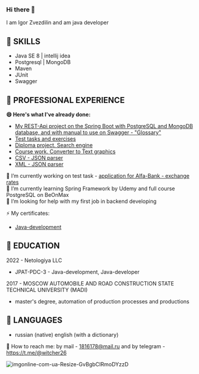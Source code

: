 ### Hi there 👋
I am Igor Zvezdilin and am java developer

## 👯 SKILLS
 + Java SE 8 | intellij idea
 + Postgresql | MongoDB
 + Maven
 + JUnit
 + Swagger
 
## 👯 PROFESSIONAL EXPERIENCE
**😄 Here's what I've already done:**
- [My REST-Api project on the Spring Boot with PostgreSQL and MongoDB database, and with manual to use on Swagger - "Glossary"](https://github.com/Witcher26/Glossary)
- [Test tasks and exercises](https://github.com/Witcher26/TaskOfInterview)
- [Diploma project. Search engine](https://github.com/Witcher26/pcs-jd-diplom_Search_System)
- [Course work. Converter to Text graphics](https://github.com/Witcher26/Kursovoy_converter_text_graphics)
- [CSV - JSON parser](https://github.com/Witcher26/JavaCore_Task_5_1_CSV_to_JSON_parser)
- [XML - JSON parser](https://github.com/Witcher26/JavaCore_Task_5_2_XML_to_JSON_parser)

🔭 I’m currently working on test task - [application for Alfa-Bank - exchange rates](https://github.com/Witcher26/exchange_rates)  
🌱 I’m currently learning Spring Framework by Udemy and full course PostgreSQL on BeOnMax  
🤔 I’m looking for help with my first job in backend developing  

⚡ My certificates:
+ [Java-development](https://user-images.githubusercontent.com/66370784/179455703-e8190e68-f700-43a7-8b97-578f4ca06523.jpg)

## 👯 EDUCATION
2022 - Netologiya LLC
  + JPAT-PDC-3 - Java-development, Java-developer  
  
2017 - MOSCOW AUTOMOBILE AND ROAD CONSTRUCTION STATE TECHNICAL UNIVERSITY (MADI)
  + master's degree, automation of production processes and productions
## 👯 LANGUAGES
+ russian (native)
english (with a dictionary)  


 💬 How to reach me: by mail - 1816178@mail.ru and by telegram - https://t.me/@witcher26  

![imgonline-com-ua-Resize-GvBgbCIRmoDYzzD](https://user-images.githubusercontent.com/66370784/179456866-9d5405df-cc3d-4847-808c-a06a0f6c868c.jpg)
